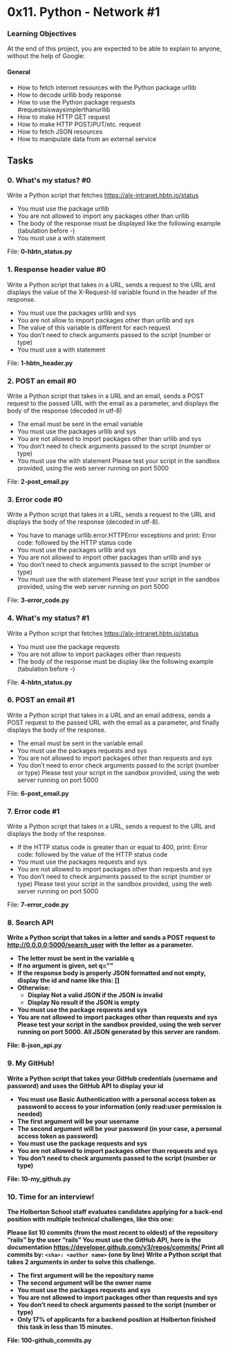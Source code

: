 # 0x11. Python - Network #1

### Learning Objectives
At the end of this project, you are expected to be able to explain to anyone, without the help of Google:

#### General
* How to fetch internet resources with the Python package urllib
* How to decode urllib body response
* How to use the Python package requests #requestsiswaysimplerthanurllib
* How to make HTTP GET request
* How to make HTTP POST/PUT/etc. request
* How to fetch JSON resources
* How to manipulate data from an external service


## Tasks

### 0. What's my status? #0

Write a Python script that fetches https://alx-intranet.hbtn.io/status

* You must use the package urllib
* You are not allowed to import any packages other than urllib
* The body of the response must be displayed like the following example (tabulation before -)
* You must use a with statement

File: <b>0-hbtn_status.py</b>


### 1. Response header value #0

Write a Python script that takes in a URL, sends a request to the URL and displays the value of the X-Request-Id variable found in the header of the response.

* You must use the packages urllib and sys
* You are not allow to import packages other than urllib and sys
* The value of this variable is different for each request
* You don’t need to check arguments passed to the script (number or type)
* You must use a with statement

File: <b>1-hbtn_header.py</b>


### 2. POST an email #0

Write a Python script that takes in a URL and an email, sends a POST request to the passed URL with the email as a parameter, and displays the body of the response (decoded in utf-8)

* The email must be sent in the email variable
* You must use the packages urllib and sys
* You are not allowed to import packages other than urllib and sys
* You don’t need to check arguments passed to the script (number or type)
* You must use the with statement
Please test your script in the sandbox provided, using the web server running on port 5000

File: <b>2-post_email.py</b>


### 3. Error code #0

Write a Python script that takes in a URL, sends a request to the URL and displays the body of the response (decoded in utf-8).

* You have to manage urllib.error.HTTPError exceptions and print: Error code: followed by the HTTP status code
* You must use the packages urllib and sys
* You are not allowed to import other packages than urllib and sys
* You don’t need to check arguments passed to the script (number or type)
* You must use the with statement
Please test your script in the sandbox provided, using the web server running on port 5000

File: <b>3-error_code.py</b>


### 4. What's my status? #1

Write a Python script that fetches https://alx-intranet.hbtn.io/status

* You must use the package requests
* You are not allow to import packages other than requests
* The body of the response must be display like the following example (tabulation before -)

File: <b>4-hbtn_status.py</b>


### 6. POST an email #1

Write a Python script that takes in a URL and an email address, sends a POST request to the passed URL with the email as a parameter, and finally displays the body of the response.

* The email must be sent in the variable email
* You must use the packages requests and sys
* You are not allowed to import packages other than requests and sys
* You don’t need to error check arguments passed to the script (number or type)
Please test your script in the sandbox provided, using the web server running on port 5000

File: <b>6-post_email.py</b>


### 7. Error code #1

Write a Python script that takes in a URL, sends a request to the URL and displays the body of the response.

* If the HTTP status code is greater than or equal to 400, print: Error code: followed by the value of the HTTP status code
* You must use the packages requests and sys
* You are not allowed to import packages other than requests and sys
* You don’t need to check arguments passed to the script (number or type)
Please test your script in the sandbox provided, using the web server running on port 5000

File: <b>7-error_code.py


### 8. Search API

Write a Python script that takes in a letter and sends a POST request to http://0.0.0.0:5000/search_user with the letter as a parameter.

* The letter must be sent in the variable q
* If no argument is given, set q=""
* If the response body is properly JSON formatted and not empty, display the id and name like this: [<id>] <name>
* Otherwise:
	* Display Not a valid JSON if the JSON is invalid
	* Display No result if the JSON is empty
* You must use the package requests and sys
* You are not allowed to import packages other than requests and sys
Please test your script in the sandbox provided, using the web server running on port 5000. All JSON generated by this server are random.

File: <b>8-json_api.py</b>


### 9. My GitHub!

Write a Python script that takes your GitHub credentials (username and password) and uses the GitHub API to display your id

* You must use Basic Authentication with a personal access token as password to access to your information (only read:user permission is needed)
* The first argument will be your username
* The second argument will be your password (in your case, a personal access token as password)
* You must use the package requests and sys
* You are not allowed to import packages other than requests and sys
* You don’t need to check arguments passed to the script (number or type)

File: <b>10-my_github.py</b>


### 10. Time for an interview!

The Holberton School staff evaluates candidates applying for a back-end position with multiple technical challenges, like this one:

Please list 10 commits (from the most recent to oldest) of the repository “rails” by the user “rails”
You must use the GitHub API, here is the documentation https://developer.github.com/v3/repos/commits/
Print all commits by: `<sha>: <author name>` (one by line)
Write a Python script that takes 2 arguments in order to solve this challenge.

* The first argument will be the repository name
* The second argument will be the owner name
* You must use the packages requests and sys
* You are not allowed to import packages other than requests and sys
* You don’t need to check arguments passed to the script (number or type)
* Only 17% of applicants for a backend position at Holberton finished this task in less than 15 minutes.

File: <b>100-github_commits.py</b>
